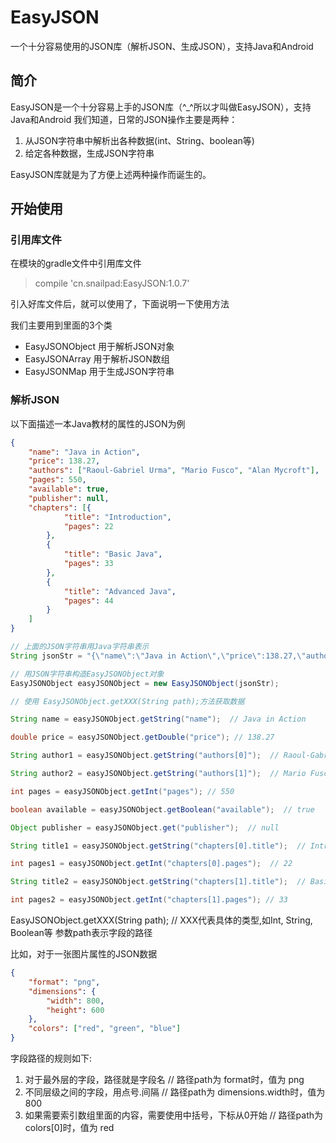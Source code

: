 # EasyJSON
一个十分容易使用的JSON库（解析JSON、生成JSON），支持Java和Android

## 简介
EasyJSON是一个十分容易上手的JSON库（^_^所以才叫做EasyJSON），支持Java和Android
我们知道，日常的JSON操作主要是两种：
1. 从JSON字符串中解析出各种数据(int、String、boolean等)
2. 给定各种数据，生成JSON字符串

EasyJSON库就是为了方便上述两种操作而诞生的。


## 开始使用

### 引用库文件
在模块的gradle文件中引用库文件
> compile 'cn.snailpad:EasyJSON:1.0.7'

引入好库文件后，就可以使用了，下面说明一下使用方法

我们主要用到里面的3个类
* EasyJSONObject 用于解析JSON对象
* EasyJSONArray 用于解析JSON数组
* EasyJSONMap 用于生成JSON字符串


### 解析JSON
以下面描述一本Java教材的属性的JSON为例
```json
{
	"name": "Java in Action",
	"price": 138.27,
	"authors": ["Raoul-Gabriel Urma", "Mario Fusco", "Alan Mycroft"],
	"pages": 550,
	"available": true,
	"publisher": null,
	"chapters": [{
			"title": "Introduction",
			"pages": 22
		},
		{
			"title": "Basic Java",
			"pages": 33
		},
		{
			"title": "Advanced Java",
			"pages": 44
		}
	]
}
```

```java
// 上面的JSON字符串用Java字符串表示
String jsonStr = "{\"name\":\"Java in Action\",\"price\":138.27,\"authors\":[\"Raoul-Gabriel Urma\",\"Mario Fusco\",\"Alan Mycroft\"],\"pages\":550,\"available\":true,\"publisher\":null,\"chapters\":[{\"title\":\"Introduction\",\"pages\":22},{\"title\":\"Basic Java\",\"pages\":33},{\"title\":\"Advanced Java\",\"pages\":44}]}";

// 用JSON字符串构造EasyJSONObject对象
EasyJSONObject easyJSONObject = new EasyJSONObject(jsonStr);

// 使用 EasyJSONObject.getXXX(String path);方法获取数据

String name = easyJSONObject.getString("name");  // Java in Action

double price = easyJSONObject.getDouble("price"); // 138.27

String author1 = easyJSONObject.getString("authors[0]");  // Raoul-Gabriel Urma

String author2 = easyJSONObject.getString("authors[1]");  // Mario Fusco

int pages = easyJSONObject.getInt("pages"); // 550

boolean available = easyJSONObject.getBoolean("available");  // true

Object publisher = easyJSONObject.get("publisher");  // null

String title1 = easyJSONObject.getString("chapters[0].title");  // Introduction

int pages1 = easyJSONObject.getInt("chapters[0].pages");  // 22

String title2 = easyJSONObject.getString("chapters[1].title");  // Basic Java

int pages2 = easyJSONObject.getInt("chapters[1].pages"); // 33

```


EasyJSONObject.getXXX(String path);  // XXX代表具体的类型,如Int, String, Boolean等
参数path表示字段的路径

比如，对于一张图片属性的JSON数据
```json
{
	"format": "png",
	"dimensions": {
		"width": 800,
		"height": 600
	},
	"colors": ["red", "green", "blue"]
}
```

字段路径的规则如下:
1. 对于最外层的字段，路径就是字段名 // 路径path为 format时，值为 png
2. 不同层级之间的字段，用点号.间隔  // 路径path为 dimensions.width时，值为 800
3. 如果需要索引数组里面的内容，需要使用中括号，下标从0开始  // 路径path为 colors[0]时，值为 red





